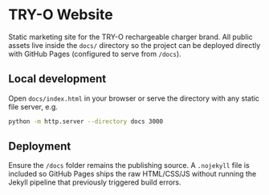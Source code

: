 # TRY-O Website

Static marketing site for the TRY-O rechargeable charger brand. All public assets live inside the `docs/` directory so the project can be deployed directly with GitHub Pages (configured to serve from `/docs`).

## Local development

Open `docs/index.html` in your browser or serve the directory with any static file server, e.g.

```bash
python -m http.server --directory docs 3000
```

## Deployment

Ensure the `/docs` folder remains the publishing source. A `.nojekyll` file is included so GitHub Pages ships the raw HTML/CSS/JS without running the Jekyll pipeline that previously triggered build errors.
